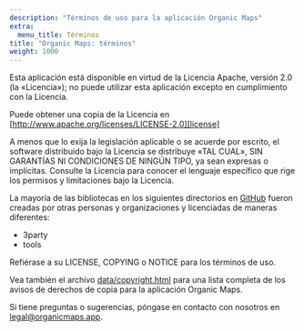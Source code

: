 ```yaml
---
description: "Términos de uso para la aplicación Organic Maps"
extra:
  menu_title: Términos
title: "Organic Maps: términos"
weight: 1000
---
```


Esta aplicación está disponible en virtud de la Licencia Apache, versión 2.0
(la «Licencia»); no puede utilizar esta aplicación excepto en cumplimiento
con la Licencia.

Puede obtener una copia de la Licencia en
[http://www.apache.org/licenses/LICENSE-2.0][license]

A menos que lo exija la legislación aplicable o se acuerde por escrito, el
software distribuido bajo la Licencia se distribuye «TAL CUAL», SIN
GARANTÍAS NI CONDICIONES DE NINGÚN TIPO, ya sean expresas o
implícitas. Consulte la Licencia para conocer el lenguaje específico que
rige los permisos y limitaciones bajo la Licencia.

La mayoría de las bibliotecas en los siguientes directorios en
[GitHub][github] fueron creadas por otras personas y organizaciones y
licenciadas de maneras diferentes:

- 3party
- tools

Refiérase a su LICENSE, COPYING o NOTICE para los términos de uso.

Vea también el archivo [data/copyright.html][copyright] para una lista
completa de los avisos de derechos de copia para la aplicación Organic Maps.

Si tiene preguntas o sugerencias, póngase en contacto con nosotros en
[legal@organicmaps.app](mailto:legal@organicmaps.app).

[github]: https://github.com/organicmaps/organicmaps
[license]: http://www.apache.org/licenses/LICENSE-2.0
[copyright]: https://github.com/organicmaps/organicmaps/blob/master/data/copyright.html
